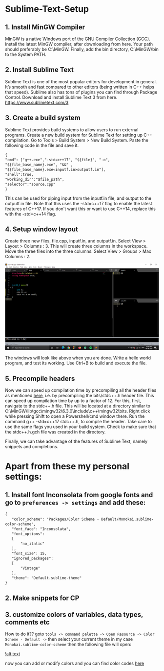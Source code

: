 # Sublime-Text-Setup

## 1. Install MinGW Compiler
MinGW is a native Windows port of the GNU Compiler Collection (GCC). Install the latest MinGW compiler, after downloading from here.
Your path should preferably be C:\MinGW. Finally, add the bin directory, C:\MinGW\bin to the System PATH.

## 2. Install Sublime Text
Sublime Text is one of the most popular editors for development in general. 
It’s smooth and fast compared to other editors (being written in C++ helps that speed). 
Sublime also has tons of plugins you can find through Package Control. Download and install Sublime Text 3 from here.
https://www.sublimetext.com/3

## 3. Create a build system
Sublime Text provides build systems to allow users to run external programs. Create a new build system for Sublime Text for setting up C++ compilation.
Go to Tools > Build System > New Build System. Paste the following code in the file and save it.
```
{
"cmd": ["g++.exe","-std=c++17", "${file}", "-o", "${file_base_name}.exe", "&&" , "${file_base_name}.exe<inputf.in>outputf.in"],
"shell":true,
"working_dir":"$file_path",
"selector":"source.cpp"
}
```
This can be used for piping input from the inputf.in file, and output to the outputf.in file. 
Note that this uses the -std=c++17 flag to enable the latest features of C++17. 
If you don't want this or want to use C++14, replace this with the -std=c++14 flag.

## 4. Setup window layout
Create three new files, file.cpp, inputf.in, and outputf.in. Select View > Layout > Columns : 3. 
This will create three columns in the workspace. Move the three files into the three columns. Select View > Groups > Max Columns : 2.


![alt text](https://github.com/Chet8n/Sublime-Text-Setup/blob/master/Screenshot%20(211).png)


The windows will look like above when you are done. Write a hello world program, and test its working. Use Ctrl+B to build and execute the file.

## 5. Precompile headers
Now we can speed up compilation time by precompiling all the header files as mentioned [here](https://codeforces.com/blog/entry/53909), i.e. 
by precompiling the bits/stdc++.h header file. This can speed up compilation time by up to a factor of 12.
For this, first, navigate to the stdc++.h file. This will be located at a directory similar 
to C:\MinGW\lib\gcc\mingw32\6.3.0\include\c++\mingw32\bits. 
Right click while pressing Shift to open a Powershell/cmd window there. Run the command g++ -std=c++17 stdc++.h, 
to compile the header. Take care to use the same flags you used in your build system. Check to make sure that the stdc++.h.gch file was created in the directory.

Finally, we can take advantage of the features of Sublime Text, namely snippets and completions.

# Apart from these my personal settings:

## 1. Install font Inconsolata from google fonts and go to ``` preferences -> settings ``` and add these:

 ```
 {
	"color_scheme": "Packages/Color Scheme - Default/Monokai.sublime-color-scheme",
	"font_face": "Inconsolata",
	"font_options":
	[
		"no_italic"
	],
	"font_size": 15,
	"ignored_packages":
	[
		"Vintage"
	],
	"theme": "Default.sublime-theme"
}
```

## 2. Make snippets for CP
## 3. customize colors of variables, data types, comments etc
How to do it??
goto ``` tools -> command palette -> Open Resource -> Color Scheme - Default -> ``` then select your current theme in my case ```Monokai.sublime-color-scheme``` then the following file will open:

[!alt text](https://github.com/Chet8n/Sublime-Text-Setup/blob/master/Screenshot%20(212).png)

now you can add or modify colors and you can find color codes [here](https://www.w3schools.com/colors/colors_rgb.asp)
